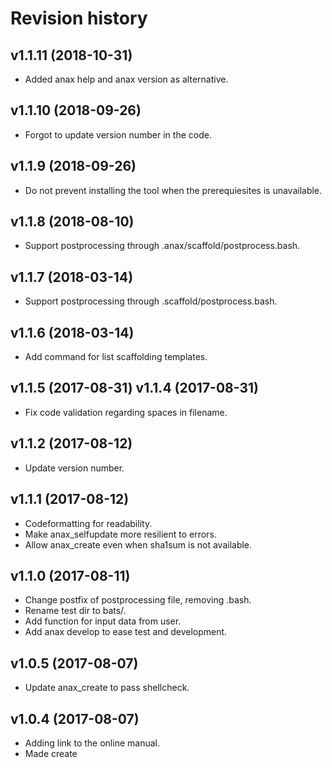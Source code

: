 Revision history
=================================


v1.1.11 (2018-10-31)
---------------------------------

* Added anax help and anax version as alternative.



v1.1.10 (2018-09-26)
---------------------------------

* Forgot to update version number in the code.



v1.1.9 (2018-09-26)
---------------------------------

* Do not prevent installing the tool when the prerequiesites is unavailable.



v1.1.8 (2018-08-10)
---------------------------------

* Support postprocessing through .anax/scaffold/postprocess.bash.



v1.1.7 (2018-03-14)
---------------------------------

* Support postprocessing through .scaffold/postprocess.bash.



v1.1.6 (2018-03-14)
---------------------------------

* Add command for list scaffolding templates.



v1.1.5 (2017-08-31)
v1.1.4 (2017-08-31)
---------------------------------

* Fix code validation regarding spaces in filename.



v1.1.2 (2017-08-12)
---------------------------------

* Update version number.



v1.1.1 (2017-08-12)
---------------------------------

* Codeformatting for readability.
* Make anax_selfupdate more resilient to errors.
* Allow anax_create even when sha1sum is not available.



v1.1.0 (2017-08-11)
---------------------------------

* Change postfix of postprocessing file, removing .bash.
* Rename test dir to bats/.
* Add function for input data from user.
* Add anax develop to ease test and development.



v1.0.5 (2017-08-07)
---------------------------------

* Update anax_create to pass shellcheck.



v1.0.4 (2017-08-07)
---------------------------------

* Adding link to the online manual.
* Made create <dir> <template> work.



v1.0.3 (2017-08-05)
---------------------------------

* Install checking for rsync and curl.
* Adding anax check to check local environment.



v1.0.2 (2017-08-04)
---------------------------------

* Enabled create <dir> <template>.
* Made installation procedure work.
* Adding selfupdate.
* Adding config directory.
* Use composer to install binary.



v1.0.1 (2017-07-15)
---------------------------------

* Integrate with Bats.
* Move all code in functions.



v1.0.0 (2017-06-30)
---------------------------------

* First release, basic setup works.
